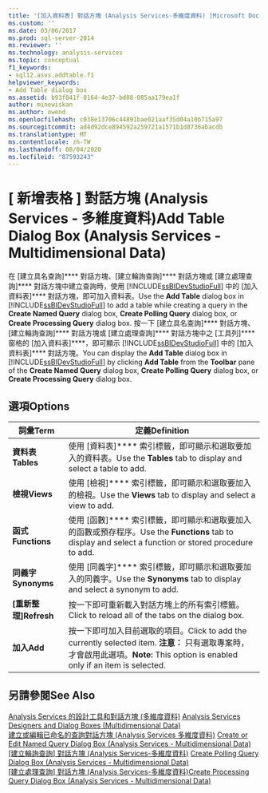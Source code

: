 ```yaml
---
title: '[加入資料表] 對話方塊 (Analysis Services-多維度資料) |Microsoft Docs'
ms.custom: ''
ms.date: 03/06/2017
ms.prod: sql-server-2014
ms.reviewer: ''
ms.technology: analysis-services
ms.topic: conceptual
f1_keywords:
- sql12.asvs.addtable.f1
helpviewer_keywords:
- Add Table dialog box
ms.assetid: b93f841f-0164-4e37-bd08-085aa179ea1f
author: minewiskan
ms.author: owend
ms.openlocfilehash: c038e13706c44891bae021aaf35d04a10b715a97
ms.sourcegitcommit: ad4d92dce894592a259721a1571b1d8736abacdb
ms.translationtype: MT
ms.contentlocale: zh-TW
ms.lasthandoff: 08/04/2020
ms.locfileid: "87593243"
---
```

# <a name="add-table-dialog-box-analysis-services---multidimensional-data"></a><span data-ttu-id="c0e92-102">[ 新增表格 ] 對話方塊 (Analysis Services - 多維度資料)</span><span class="sxs-lookup"><span data-stu-id="c0e92-102">Add Table Dialog Box (Analysis Services - Multidimensional Data)</span></span>
  <span data-ttu-id="c0e92-103">在 [建立具名查詢]\*\*\*\* 對話方塊、[建立輪詢查詢]\*\*\*\* 對話方塊或 [建立處理查詢]\*\*\*\* 對話方塊中建立查詢時，使用 [!INCLUDE[ssBIDevStudioFull](../includes/ssbidevstudiofull-md.md)] 中的 [加入資料表]\*\*\*\* 對話方塊，即可加入資料表。</span><span class="sxs-lookup"><span data-stu-id="c0e92-103">Use the **Add Table** dialog box in [!INCLUDE[ssBIDevStudioFull](../includes/ssbidevstudiofull-md.md)] to add a table while creating a query in the **Create Named Query** dialog box, **Create Polling Query** dialog box, or **Create Processing Query** dialog box.</span></span> <span data-ttu-id="c0e92-104">按一下 [建立具名查詢]\*\*\*\* 對話方塊、[建立輪詢查詢]\*\*\*\* 對話方塊或 [建立處理查詢]\*\*\*\* 對話方塊中之 [工具列]\*\*\*\* 窗格的 [加入資料表]\*\*\*\*，即可顯示 [!INCLUDE[ssBIDevStudioFull](../includes/ssbidevstudiofull-md.md)] 中的 [加入資料表]\*\*\*\* 對話方塊。</span><span class="sxs-lookup"><span data-stu-id="c0e92-104">You can display the **Add Table** dialog box in [!INCLUDE[ssBIDevStudioFull](../includes/ssbidevstudiofull-md.md)] by clicking **Add Table** from the **Toolbar** pane of the **Create Named Query** dialog box, **Create Polling Query** dialog box, or **Create Processing Query** dialog box.</span></span>  
  
## <a name="options"></a><span data-ttu-id="c0e92-105">選項</span><span class="sxs-lookup"><span data-stu-id="c0e92-105">Options</span></span>  
  
|<span data-ttu-id="c0e92-106">詞彙</span><span class="sxs-lookup"><span data-stu-id="c0e92-106">Term</span></span>|<span data-ttu-id="c0e92-107">定義</span><span class="sxs-lookup"><span data-stu-id="c0e92-107">Definition</span></span>|  
|----------|----------------|  
|<span data-ttu-id="c0e92-108">**資料表**</span><span class="sxs-lookup"><span data-stu-id="c0e92-108">**Tables**</span></span>|<span data-ttu-id="c0e92-109">使用 [資料表]\*\*\*\* 索引標籤，即可顯示和選取要加入的資料表。</span><span class="sxs-lookup"><span data-stu-id="c0e92-109">Use the **Tables** tab to display and select a table to add.</span></span>|  
|<span data-ttu-id="c0e92-110">**檢視**</span><span class="sxs-lookup"><span data-stu-id="c0e92-110">**Views**</span></span>|<span data-ttu-id="c0e92-111">使用 [檢視]\*\*\*\* 索引標籤，即可顯示和選取要加入的檢視。</span><span class="sxs-lookup"><span data-stu-id="c0e92-111">Use the **Views** tab to display and select a view to add.</span></span>|  
|<span data-ttu-id="c0e92-112">**函式**</span><span class="sxs-lookup"><span data-stu-id="c0e92-112">**Functions**</span></span>|<span data-ttu-id="c0e92-113">使用 [函數]\*\*\*\* 索引標籤，即可顯示和選取要加入的函數或預存程序。</span><span class="sxs-lookup"><span data-stu-id="c0e92-113">Use the **Functions** tab to display and select a function or stored procedure to add.</span></span>|  
|<span data-ttu-id="c0e92-114">**同義字**</span><span class="sxs-lookup"><span data-stu-id="c0e92-114">**Synonyms**</span></span>|<span data-ttu-id="c0e92-115">使用 [同義字]\*\*\*\* 索引標籤，即可顯示和選取要加入的同義字。</span><span class="sxs-lookup"><span data-stu-id="c0e92-115">Use the **Synonyms** tab to display and select a synonym to add.</span></span>|  
|<span data-ttu-id="c0e92-116">**[重新整理]**</span><span class="sxs-lookup"><span data-stu-id="c0e92-116">**Refresh**</span></span>|<span data-ttu-id="c0e92-117">按一下即可重新載入對話方塊上的所有索引標籤。</span><span class="sxs-lookup"><span data-stu-id="c0e92-117">Click to reload all of the tabs on the dialog box.</span></span>|  
|<span data-ttu-id="c0e92-118">**加入**</span><span class="sxs-lookup"><span data-stu-id="c0e92-118">**Add**</span></span>|<span data-ttu-id="c0e92-119">按一下即可加入目前選取的項目。</span><span class="sxs-lookup"><span data-stu-id="c0e92-119">Click to add the currently selected item.</span></span> <span data-ttu-id="c0e92-120">**注意：** 只有選取專案時，才會啟用此選項。</span><span class="sxs-lookup"><span data-stu-id="c0e92-120">**Note:**  This option is enabled only if an item is selected.</span></span>|  
  
## <a name="see-also"></a><span data-ttu-id="c0e92-121">另請參閱</span><span class="sxs-lookup"><span data-stu-id="c0e92-121">See Also</span></span>  
 <span data-ttu-id="c0e92-122">[Analysis Services 的設計工具和對話方塊 &#40;多維度資料&#41;](analysis-services-designers-and-dialog-boxes-multidimensional-data.md) </span><span class="sxs-lookup"><span data-stu-id="c0e92-122">[Analysis Services Designers and Dialog Boxes &#40;Multidimensional Data&#41;](analysis-services-designers-and-dialog-boxes-multidimensional-data.md) </span></span>  
 <span data-ttu-id="c0e92-123">[建立或編輯已命名的查詢對話方塊 &#40;Analysis Services 多維度資料&#41;](create-or-edit-named-query-dialog-box-analysis-services-multidimensional-data.md) </span><span class="sxs-lookup"><span data-stu-id="c0e92-123">[Create or Edit Named Query Dialog Box &#40;Analysis Services - Multidimensional Data&#41;](create-or-edit-named-query-dialog-box-analysis-services-multidimensional-data.md) </span></span>  
 <span data-ttu-id="c0e92-124">[[建立輪詢查詢] 對話方塊 &#40;Analysis Services-多維度資料&#41;](create-polling-query-dialog-box-analysis-services-multidimensional-data.md) </span><span class="sxs-lookup"><span data-stu-id="c0e92-124">[Create Polling Query Dialog Box &#40;Analysis Services - Multidimensional Data&#41;](create-polling-query-dialog-box-analysis-services-multidimensional-data.md) </span></span>  
 <span data-ttu-id="c0e92-125">[[建立處理查詢] 對話方塊 &#40;Analysis Services-多維度資料&#41;](create-processing-query-dialog-box-analysis-services-multidimensional-data.md)</span><span class="sxs-lookup"><span data-stu-id="c0e92-125">[Create Processing Query Dialog Box &#40;Analysis Services - Multidimensional Data&#41;](create-processing-query-dialog-box-analysis-services-multidimensional-data.md)</span></span>  
  
  
